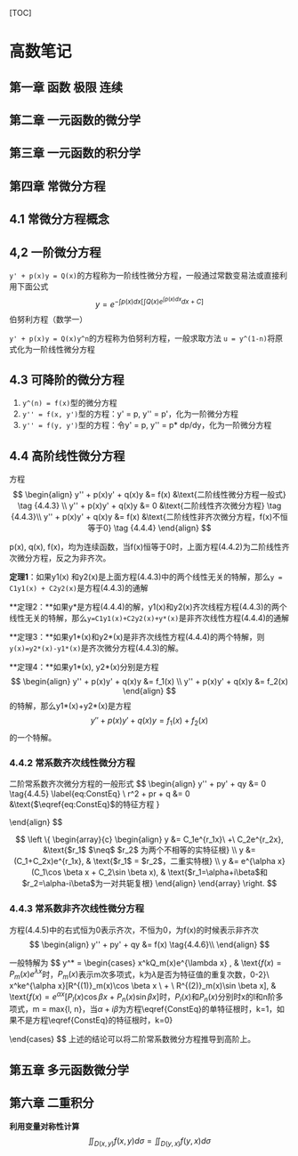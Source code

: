 [TOC]

# 高数笔记

## 第一章 函数 极限 连续

## 第二章 一元函数的微分学

## 第三章 一元函数的积分学

## 第四章 常微分方程

## 4.1 常微分方程概念

## 4,2 一阶微分方程

`y' + p(x)y = Q(x)`的方程称为一阶线性微分方程，一般通过常数变易法或直接利用下面公式
$$
y = e^{-\int p(x)dx[\int Q(x)e^{\int p(x)dx}dx + C]}
$$
 伯努利方程（数学一）

`y' + p(x)y = Q(x)y^n`的方程称为伯努利方程，一般求取方法 `u = y^(1-n)`将原式化为一阶线性微分方程

## 4.3 可降阶的微分方程

1. `y^(n) = f(x)`型的微分方程
2. `y'' = f(x, y')`型的方程：y' = p, y'' = p'，化为一阶微分方程
3. `y'' = f(y, y')`型的方程：令y' = p, y'' = p* dp/dy，化为一阶微分方程

## 4.4 高阶线性微分方程

方程
$$
\begin{align}
	y'' + p(x)y' + q(x)y &= f(x) &\text{二阶线性微分方程一般式} \tag {4.4.3} \\
	y'' + p(x)y' + q(x)y &= 0 &\text{二阶线性齐次微分方程} \tag {4.4.3}\\
	y'' + p(x)y' + q(x)y &= f(x) &\text{二阶线性非齐次微分方程，f(x)不恒等于0} \tag {4.4.4}
\end{align}
$$


p(x), q(x), f(x)，均为连续函数，当f(x)恒等于0时，上面方程(4.4.2)为二阶线性齐次微分方程，反之为非齐次。

**定理1**：如果y1(x) 和y2(x)是上面方程(4.4.3)中的两个线性无关的特解，那么`y = C1y1(x) + C2y2(x)`是方程(4.4.3)的通解

**定理2：**如果y\*是方程(4.4.4)的解，y1(x)和y2(x)齐次线程方程(4.4.3)的两个线性无关的特解，那么`y=C1y1(x)+C2y2(x)+y*(x)`是非齐次线性方程(4.4.4)的通解

**定理3：**如果y1\*(x)和y2\*(x)是非齐次线性方程(4.4.4)的两个特解，则`y(x)=y2*(x)-y1*(x)`是齐次微分方程(4.4.3)的解。

**定理4：**如果y1\*(x), y2\*(x)分别是方程
$$
\begin{align}
	y'' + p(x)y' + q(x)y &= f_1(x) \\
	y'' + p(x)y' + q(x)y &= f_2(x)
\end{align}
$$
的特解，那么y1\*(x)+y2\*(x)是方程
$$
y'' + p(x)y' + q(x)y = f_1(x) + f_2(x)
$$
的一个特解。

### 4.4.2  常系数齐次线性微分方程

二阶常系数齐次微分方程的一般形式
$$
\begin{align}
y'' + py' + qy &= 0 \tag{4.4.5} \label{eq:ConstEq} \\
r^2 + pr + q &= 0 &\text{$\eqref{eq:ConstEq}$的特征方程  }

\end{align}
$$

$$
\left \{
\begin{array}{c}
\begin{align}
y &= C_1e^{r_1x}\ +\ C_2e^{r_2x}, &\text{$r_1$ $\neq$ $r_2$ 为两个不相等的实特征根} \\
y &= (C_1+C_2x)e^{r_1x}, & \text{$r_1$ = $r_2$，二重实特根} \\
y &= e^{\alpha x}(C_1\cos \beta x + C_2\sin \beta x), & \text{$r_1=\alpha+i\beta$和$r_2=\alpha-i\beta$为一对共轭复根}
\end{align}
\end{array}
\right.
$$



### 4.4.3  常系数非齐次线性微分方程

方程(4.4.5)中的右式恒为0表示齐次，不恒为0，为f(x)的时候表示非齐次
$$
\begin{align}
y'' + py' + qy &= f(x) \tag{4.4.6}\\
\end{align}
$$


一般特解为
$$
y^* = 
\begin{cases}
x^kQ_m(x)e^{\lambda x} , & \text{$f(x)=P_m(x)e^{\lambda x}$时，$P_m(x)$表示m次多项式，k为$\lambda$是否为特征值的重复次数，0-2}\\
x^ke^{\alpha x}[R^{(1)}_m(x)\cos \beta x \ + \ R^{(2)}_m(x)\sin \beta x], & \text{$f(x)=e^{\alpha x}[P_l(x)\cos \beta x \ + \ P_n(x) \sin \beta x]$时，$P_l(x)$和$P_n(x)$分别时x的l和n阶多项式，m = max{l, n}，当$\alpha + i\beta$为方程\eqref{ConstEq}的单特征根时，k=1，如果不是方程\eqref{ConstEq}的特征根时，k=0}

\end{cases}
$$
上述的结论可以将二阶常系数微分方程推导到高阶上。

## 第五章 多元函数微分学

## 第六章 二重积分

**利用变量对称性计算**
$$
\iint_{D(x, y)}f(x, y)d\sigma = \iint_{D(y, x)}f(y,x) d\sigma
$$
